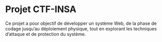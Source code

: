 # Projet CTF-INSA
Ce projet a pour objectif de développer un système Web, de la phase de codage jusqu’au déploiement physique, tout en explorant les techniques d’attaque et de protection du système.
